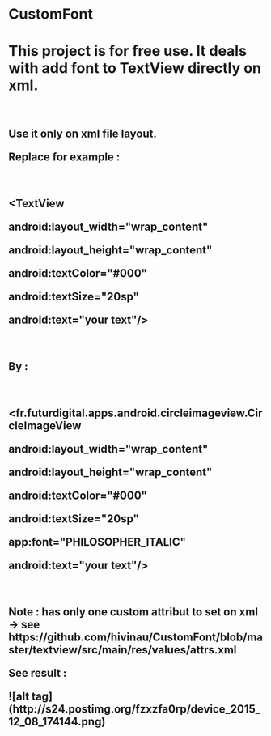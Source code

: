 # CustomFont


<h1>This project is for free use. It deals with add font to TextView directly on xml.</h1>
<br>
<h2>Use it only on xml file layout.</2>
<br>
<p>Replace for example :</p>
<br>
<p>&lt;TextView</p>
<p>android:layout_width="wrap_content" </p>
<p>android:layout_height="wrap_content" </p> 
<p>android:textColor="#000" </p>
<p>android:textSize="20sp" </p>
<p>android:text="your text"/&gt; </p>
<br>
<p>By :</p>
<br>
<p>&lt;fr.futurdigital.apps.android.circleimageview.CircleImageView</p>
<p>android:layout_width="wrap_content" </p>
<p>android:layout_height="wrap_content" </p> 
<p>android:textColor="#000" </p>
<p>android:textSize="20sp" </p>
<p>app:font="PHILOSOPHER_ITALIC" </p>
<p>android:text="your text"/&gt; </p>
<br>
<p>Note : has only one custom attribut to set on xml -&gt; see https://github.com/hivinau/CustomFont/blob/master/textview/src/main/res/values/attrs.xml </p>
<p>See result : </p>
![alt tag](http://s24.postimg.org/fzxzfa0rp/device_2015_12_08_174144.png)
